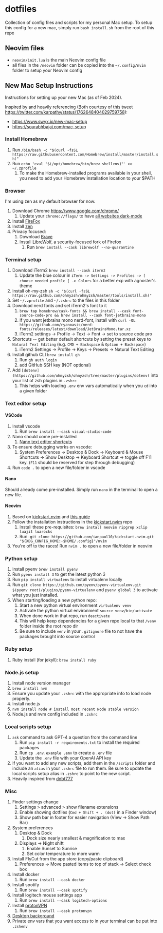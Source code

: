 # dotfiles

Collection of config files and scripts for my personal Mac setup. To setup this config for a new mac, simply run `bash install.sh` from the root of this repo

## Neovim files

- `neovim/init.lua` is the main Neovim config file
- all files in the `/neovim` folder can be copied into the `~/.config/nvim` folder to setup your Neovim config

## New Mac Setup Instructions

Instructions for setting up your new Mac (as of Feb 2024).

Inspired by and heavily referencing (Both courtesy of this tweet https://twitter.com/karpathy/status/1762648404029759758):

- https://www.swyx.io/new-mac-setup
- https://sourabhbajaj.com/mac-setup

### Install Homebrew

1. Run `/bin/bash -c "$(curl -fsSL https://raw.githubusercontent.com/Homebrew/install/master/install.sh)"`
2. Run `echo 'eval "$(/opt/homebrew/bin/brew shellenv)"' >> ~/.zprofile`
   1. To make the Homebrew-installed programs available in your shell, you need to add your Homebrew installation location to your $PATH

### Browser

I'm using zen as my default browser for now.

1. Download Chrome https://www.google.com/chrome/
   1. Update your `chrome://flags/` to have [all websites dark-mode](https://www.howtogeek.com/446198/how-to-force-dark-mode-on-every-website-in-google-chrome/)
2. Install [FireFox](https://www.mozilla.org/en-US/firefox/new/)
3. Install [zen](https://github.com/zen-browser/desktop)
4. Privacy focused:
   1. Download [Brave](https://brave.com/)
   2. Install [LibreWolf](https://librewolf.net/), a security-focused fork of Firefox
      1. Run `brew install --cask librewolf --no-quarantine`

### Terminal setup

1. Download iTerm2 `brew install --cask iterm2`
   1. Update the blue colour in `iTerm -> Settings -> Profiles -> [ choose needed profile ] -> Colors` for a better exp with agnoster's theme
2. Install oh-my-zsh `sh -c "$(curl -fsSL https://raw.github.com/ohmyzsh/ohmyzsh/master/tools/install.sh)"`
3. Set `~/.zprofile` and `~/.zshrc` to the files in this folder
4. Download nerd fonts and set iTerm2's font to it
   1. `brew tap homebrew/cask-fonts && brew install --cask font-source-code-pro && brew install --cask font-jetbrains-mono`
   2. If you want jetbrains mono nerd-font, install with `curl -OL https://github.com/ryanoasis/nerd-fonts/releases/latest/download/JetBrainsMono.tar.xz`
   3. iTerm2 settings -> Profile -> Text -> Font -> set to source code pro
5. Shortcuts -- get better default shortcuts by setting the preset keys to `Natural Text Editing` (e.g. `CMD + Backspace` & `Option + Backspace`)
   1. iTerm2 Settings -> Profile -> Keys -> Presets -> Natural Text Editing
6. Install github CLI `brew install gh`
   1. Run `gh auth login`
   2. add GitHub SSH key (NOT optional)
7. Add `[dotenv](https://github.com/ohmyzsh/ohmyzsh/tree/master/plugins/dotenv)` into your list of zsh plugins in `.zshrc`
   1. This helps with loading `.env` env vars automatically when you `cd` into a given folder

### Text editor setup

#### VSCode

1. Install vscode
   1. Run `brew install --cask visual-studio-code`
2. Nano should come pre-installed
   1. [Nano text editor shortcuts](https://www.nano-editor.org/dist/latest/cheatsheet.html)
3. To ensure debugging works on vscode:
   1. System Preferences -> Desktop & Dock -> Keyboard & Mouse Shortcuts -> Show Desktop -> Keyboard Shortcut -> toggle off F11 key. (`F11` should be reserved for step through debugging)
4. Run `code .` to open a new file/folder in vscode

#### Nano

Should already come pre-installed. Simply run `nano` in the terminal to open a new file.

#### Neovim

1. Based on [kickstart.nvim](https://github.com/nvim-lua/kickstart.nvim) and [this guide](https://www.youtube.com/watch?v=m8C0Cq9Uv9o)
2. Follow the installation instructions in the [kickstart.nvim](https://github.com/nvim-lua/kickstart.nvim#installation) repo
   1. Install these pre-requisites: `brew install neovim ripgrep xclip luajit luarocks`
   2. Run: `git clone https://github.com/ianpaul10/kickstart.nvim.git "${XDG_CONFIG_HOME:-$HOME/.config}"/nvim`
3. You're off to the races! Run `nvim .` to open a new file/folder in neovim

### Python setup

1. Install pyenv `brew install pyenv`
2. Run `pyenv install 3` to get the latest python 3
3. Run `pip install virtualenv` to install virtualenv locally
4. Run `git clone https://github.com/pyenv/pyenv-virtualenv.git $(pyenv root)/plugins/pyenv-virtualenv` and `pyenv global 3` to activate what you just installed.
5. When starting/loading a new python repo:
   1. Start a new python virtual environment `virtualenv venv`
   2. Activate the python virtual environment `source venv/bin/activate`
   3. When done work in that repo, run `deactivate`
   4. This will help keep dependencies for a given repo local to that `/venv` folder inside the root repo dir
   5. Be sure to include `venv` in your `.gitignore` file to not have the packages brought into source control

### Ruby setup

1. Ruby install (for jekyll): `brew install ruby`

### Node.js setup

1. Install node version manager
1. `brew install nvm`
1. Ensure you update your `.zshrc` with the appropriate info to load node properly.
1. Install node.js
1. `nvm install node # install most recent Node stable version`
1. Node.js and nvm config included in `.zshrc`

### Local scripts setup

1. `ask` command to ask GPT-4 a question from the command line
   1. Run `pip install -r requirements.txt` to install the required packages
   2. Run `cp .env.example .env` to create a `.env` file
   3. Update the `.env` file with your OpenAI API key
2. If you want to add any new scripts, add them in the `/scripts` folder and include an `alias` in your `.zshrc` file to run them. Be sure to update the local scripts setup alias in `.zshrc` to point to the new script.
3. Heavily inspired from [dnbt777](https://github.com/dnbt777/EasyModularScripts/tree/main)

### Misc

1. Finder settings change
   1. Settings > advanced > show filename extensions
   2. Enable showing dotfiles (`Cmd + Shift + . (dot)` in a Finder window)
   3. Show path bar in footer for easier navigation (View -> Show Path Bar)
2. System preferences
   1. Desktop & Dock
      1. Dock size nearly smallest & magnification to max
   2. Displays -> Night shift
      1. Enable Sunset to Sunrise
      2. Set color temperature to more warm
3. Install FlyCut from the app store (copy/paste clipboard)
   1. Preferences -> Move pasted items to top of stack -> Select check box
4. Install docker
   1. Run `brew install --cask docker`
5. Install spotify
   1. Run `brew install --cask spotify`
6. Install logitech mouse settings app
   1. Run `brew install --cask logitech-options`
7. Install [protonVPN](https://protonvpn.com/download/macos)
   1. Run `brew install --cask protonvpn`
8. [Desktop background](https://apod.nasa.gov/apod/ap210129.html)
9. Private env vars that you want access to in your terminal can be put into `.zshenv`
